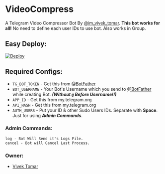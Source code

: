 # VideoCompress
A Telegram Video Compressor Bot By [@im_vivek_tomar](https://t.me/im_vivek_tomar). **This bot works for all!** No need to define each user IDs to use bot. Also works in Group.


## Easy Deploy:
[![Deploy](https://www.herokucdn.com/deploy/button.svg)](https://heroku.com/deploy)


## Required Configs:
* `TG_BOT_TOKEN` - Get this from [@BotFather](https://t.me/BotFather)
* `BOT_USERNAME` - Your Bot's Username which you send to [@BotFather](https://t.me/BotFather) while creating Bot. ***(Without `@` Before Username!!)***
* `APP_ID` - Get this from my.telegram.org
* `API_HASH` - Get this from my.telegram.org
* `AUTH_USERS` - Put your ID & other Sudo Users IDs. Separate with **Space**. Just for using ***Admin Commands***.

### Admin Commands:
```
log - Bot Will Send it's Logs File.
cancel - Bot will Cancel Last Process.
```


### Owner:
* [Vivek Tomar](https://github.com/im-vivektomar)
